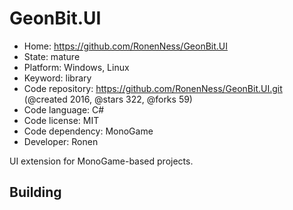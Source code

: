 # GeonBit.UI

- Home: https://github.com/RonenNess/GeonBit.UI
- State: mature
- Platform: Windows, Linux
- Keyword: library
- Code repository: https://github.com/RonenNess/GeonBit.UI.git (@created 2016, @stars 322, @forks 59)
- Code language: C#
- Code license: MIT
- Code dependency: MonoGame
- Developer: Ronen

UI extension for MonoGame-based projects.

## Building

